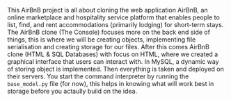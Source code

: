 This AirBnB project is all about cloning the web application AirBnB,  an online marketplace and hospitality service platform that enables people to list, find, and rent accommodations (primarily lodging) for short-term stays.
The AirBnB clone (The Console) focuses more on the back end side of things, this is where we will be creating objects, implementing file serialisation and creating storage for our files. After this comes AirBnB clone (HTML & SQL Databases) with focus on HTML, where we created a graphical interface that users can interact with. In MySQL, a dynamic way of storing object is implemented. Then everything is taken and deployed on their servers.
You start the command interpreter by running the `base_model.py` file (for now), this helps in knowing what will work best in storage before you actaully build on the idea.
